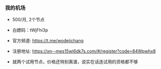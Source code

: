 ### 我的机场
- 500/月, 2个节点

- 白嫖码：tWjFhi3p

- 官方频道: https://t.me/wodejichang

- 注册地址: https://xn--mes15wi6dk7s.com/#/register?code=84Wpwhx8

- 就两个试用节点，价格还特别离谱，说实在话连试用的资格都不够
